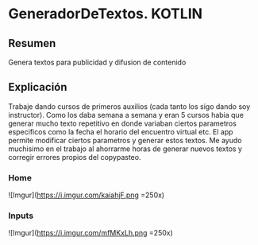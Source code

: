 # GeneradorDeTextos. KOTLIN

## Resumen 
Genera textos para publicidad y difusion de contenido

## Explicación
Trabaje dando cursos de primeros auxilios (cada tanto los sigo dando soy instructor). Como los daba semana a semana y eran 5 cursos habia que generar mucho texto repetitivo en donde variaban ciertos parametros especificos como la fecha el horario del encuentro virtual etc. El app permite modificar ciertos parametros y generar estos textos. Me ayudo muchisimo en el trabajo al ahorrarme horas de generar nuevos textos y corregir errores propios del copypasteo.

### Home
![Imgur](https://i.imgur.com/kaiahjF.png =250x)

### Inputs
![Imgur](https://i.imgur.com/mfMKxLh.png =250x)
